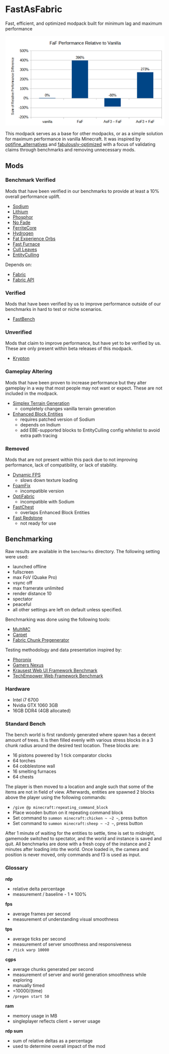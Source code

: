 # FastAsFabric

Fast, efficient, and optimized modpack built for minimum lag and maximum performance

![](benchmarks/1.15.5-a-rdp.png)

This modpack serves as a base for other modpacks, or as a simple solution for maximum performance in vanilla Minecraft. It was inspired by [optifine_alternatives](https://gist.github.com/LambdAurora/1f6a4a99af374ce500f250c6b42e8754) and [fabulously-optimized](
https://www.curseforge.com/minecraft/modpacks/fabulously-optimized) with a focus of validating claims through benchmarks and removing unnecessary mods. 

## Mods

### Benchmark Verified

Mods that have been verified in our benchmarks to provide at least a 10% overall performance uplift.

- [Sodium](https://www.curseforge.com/minecraft/mc-mods/sodium)
- [Lithium](https://www.curseforge.com/minecraft/mc-mods/lithium)
- [Phosphor](https://www.curseforge.com/minecraft/mc-mods/phosphor)
- [No Fade](https://www.curseforge.com/minecraft/mc-mods/no-fade)
- [FerriteCore](https://modrinth.com/mod/ferrite-core)
- [Hydrogen](https://modrinth.com/mod/hydrogen)
- [Fat Experience Orbs](https://www.curseforge.com/minecraft/mc-mods/fat-experience-orbs)
- [Fast Furnace](https://www.curseforge.com/minecraft/mc-mods/fast-furnace-for-fabric)
- [Cull Leaves](https://www.curseforge.com/minecraft/mc-mods/cull-leaves)
- [EntityCulling](https://www.curseforge.com/minecraft/mc-mods/entityculling)

Depends on:

- [Fabric](https://fabricmc.net/)
- [Fabric API](https://www.curseforge.com/minecraft/mc-mods/fabric-api)

### Verified

Mods that have been verified by us to improve performance outside of our benchmarks in hard to test or niche scenarios.

- [FastBench](https://www.curseforge.com/minecraft/mc-mods/fastbench-for-fabric)

### Unverified

Mods that claim to improve performance, but have yet to be verified by us. These are only present within beta releases of this modpack.

- [Krypton](https://www.curseforge.com/minecraft/mc-mods/krypton)

### Gameplay Altering

Mods that have been proven to increase performance but they alter gameplay in a way that most people may not want or expect. These are not included in the modpack.

- [Simplex Terrain Generation](https://www.curseforge.com/minecraft/mc-mods/simplex-terrain-generation)
    - completely changes vanilla terrain generation
- [Enhanced Block Entities](https://modrinth.com/mod/ebe)
    - requires patched version of Sodium
    - depends on Indium
    - add EBE-supported blocks to EntityCulling config whitelist to avoid extra path tracing

### Removed

Mods that are not present within this pack due to not improving performance, lack of compatibility, or lack of stability.

- [Dynamic FPS](https://www.curseforge.com/minecraft/mc-mods/dynamic-fps)
    - slows down texture loading
- [Foam​Fix](https://www.curseforge.com/minecraft/mc-mods/foamfix-optimization-mod)
    - incompatible version
- [OptiFabric](https://www.curseforge.com/minecraft/mc-mods/optifabric)
    - incompatible with Sodium
- [FastChest](https://www.curseforge.com/minecraft/mc-mods/fastchest)
    - overlaps Enhanced Block Entities
- [Fast Redstone](https://modrinth.com/mod/fast-redstone)
    - not ready for use

## Benchmarking

Raw results are available in the `benchmarks` directory. The following setting were used:

- launched offline
- fullscreen
- max FoV (Quake Pro)
- vsync off
- max framerate unlimited
- render distance 10
- spectator
- peaceful
- all other settings are left on default unless specified.

Benchmarking was done using the following tools:

- [MultiMC](https://multimc.org)
- [Carpet](https://www.curseforge.com/minecraft/mc-mods/carpet)
- [Fabric Chunk Pregenerator](https://www.curseforge.com/minecraft/mc-mods/chunk-pregenerator-fabric)

Testing methodology and data presentation inspired by:

- [Phoronix](https://www.phoronix.com)
- [Gamers Nexus](https://www.gamersnexus.net)
- [Krausest Web UI Framework Benchmark](https://krausest.github.io/js-framework-benchmark)
- [TechEmpower Web Framework Benchmark](https://www.techempower.com/benchmarks)

### Hardware

- Intel i7 6700
- Nvidia GTX 1060 3GB
- 16GB DDR4 (4GB allocated)

### Standard Bench

The bench world is first randomly generated where spawn has a decent amount of trees. It is then filled evenly with various stress blocks in a 3 chunk radius around the desired test location. These blocks are:

- 16 pistons powered by 1 tick comparator clocks
- 64 torches
- 64 cobblestone wall
- 16 smelting furnaces
- 64 chests

The player is then moved to a location and angle such that some of the items are not in field of view. Afterwards, entities are spawned 2 blocks above the player using the following commands:

- `/give @p minecraft:repeating_command_block`
- Place wooden button on it repeating command block
- Set command to `summon minecraft:chicken ~ ~2 ~`, press button
- Set command to `summon minecraft:sheep ~ ~2 ~`, press button

After 1 minute of waiting for the entities to settle, time is set to midnight, gamemode switched to spectator, and the world and instance is saved and quit. All benchmarks are done with a fresh copy of the instance and 2 minutes after loading into the world. Once loaded in, the camera and position is never moved, only commands and f3 is used as input.

### Glossary

**rdp**

- relative delta percentage
- measurement / baseline - 1 * 100%

**fps**

- average frames per second
- measurement of understanding visual smoothness

**tps**

- average ticks per second
- measurement of server smoothness and responsiveness
- `/tick warp 10000`

**cgps**

- average chunks generated per second
- measurement of server and world generation smoothness while exploring
- manually timed
- =10000/(time)
- `/pregen start 50`

**ram**

- memory usage in MB
- singleplayer reflects client + server usage

**rdp sum**

- sum of relative deltas as a percentage
- used to determine overall impact of the mod
